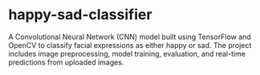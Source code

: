 # happy-sad-classifier
A Convolutional Neural Network (CNN) model built using TensorFlow and OpenCV to classify facial expressions as either happy or sad. The project includes image preprocessing, model training, evaluation, and real-time predictions from uploaded images.
